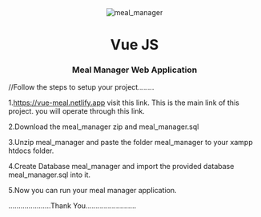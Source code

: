 <center><img src="https://www.linkpicture.com/q/logo_252.png" alt="meal_manager"></center>
<h1 align="center">Vue JS</h1>
<h3 align="center">Meal Manager Web Application</h3>




//Follow the steps to setup your project........

1.https://vue-meal.netlify.app visit this link. This is the main link of this project.
you will operate through this link.

2.Download the meal_manager zip and meal_manager.sql

3.Unzip meal_manager and paste the folder meal_manager to your xampp htdocs folder.

4.Create Database meal_manager and import the provided database meal_manager.sql into it.

5.Now you can run your meal manager application.

.....................Thank You.........................
